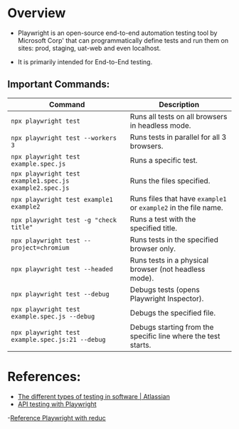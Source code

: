 # Overview

- Playwright is an open-source end-to-end automation testing tool by Microsoft Corp' that can programmatically define tests and run them on sites: prod, staging, uat-web and even localhost.

- It is primarily intended for End-to-End testing.


## Important Commands:

| Command                                      | Description                                                                 |
|----------------------------------------------|-----------------------------------------------------------------------------|
| `npx playwright test`                        | Runs all tests on all browsers in headless mode.                           |
| `npx playwright test --workers 3`           | Runs tests in parallel for all 3 browsers.                                 |
| `npx playwright test example.spec.js`       | Runs a specific test.                                                      |
| `npx playwright test example1.spec.js example2.spec.js` | Runs the files specified.                                         |
| `npx playwright test example1 example2`     | Runs files that have `example1` or `example2` in the file name.            |
| `npx playwright test -g "check title"`      | Runs a test with the specified title.                                      |
| `npx playwright test --project=chromium`    | Runs tests in the specified browser only.                                  |
| `npx playwright test --headed`              | Runs tests in a physical browser (not headless mode).                      |
| `npx playwright test --debug`               | Debugs tests (opens Playwright Inspector).                                 |
| `npx playwright test example.spec.js --debug` | Debugs the specified file.                                                |
| `npx playwright test example.spec.js:21 --debug` | Debugs starting from the specific line where the test starts.             |

# References:

- [The different types of testing in software | Atlassian](https://www.atlassian.com/continuous-delivery/software-testing/types-of-software-testing)
- [API testing with Playwright](https://shiv-jirwankar.medium.com/api-testing-with-playwright-2570021ed9b2)

-[Reference Playwright with reduc](https://github.com/microsoft/playwright/issues/15325)

